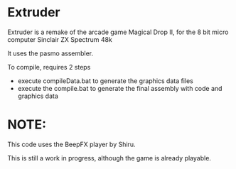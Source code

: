 # Extruder
Extruder is a remake of the arcade game Magical Drop II, for the 8 bit micro computer Sinclair ZX Spectrum 48k

It uses the pasmo assembler.

To compile, requires 2 steps
- execute compileData.bat to generate the graphics data files
- execute the compile.bat to generate the final assembly with code and graphics data

# NOTE:
This code uses the BeepFX player by Shiru.

This is still a work in progress, although the game is already playable.
